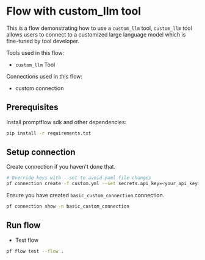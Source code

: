 # Flow with custom_llm tool
This is a flow demonstrating how to use a `custom_llm` tool, `custom_llm` tool allows users to connect to a customized large language model which is fine-tuned by tool developer. 

Tools used in this flow:
- `custom_llm` Tool

Connections used in this flow:
- custom connection

## Prerequisites

Install promptflow sdk and other dependencies:
```bash
pip install -r requirements.txt
```

## Setup connection
Create connection if you haven't done that.
```bash
# Override keys with --set to avoid yaml file changes
pf connection create -f custom.yml --set secrets.api_key=<your_api_key> configs.api_base=<your_api_base>
```

Ensure you have created `basic_custom_connection` connection.
```bash
pf connection show -n basic_custom_connection
```

## Run flow

- Test flow
```bash
pf flow test --flow .
```
